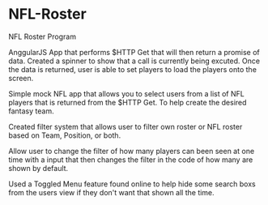 # NFL-Roster
NFL Roster Program

AnggularJS App that performs  $HTTP Get that will then return a promise of data.  Created a spinner to show that a call is currently being excuted.  Once the data is returned, user is able to set players to load the players onto the screen.

Simple mock NFL app that allows you to select users from a list of NFL players that is returned from the $HTTP Get.  To help create the desired fantasy team.

Created filter system that allows user to filter own roster or NFL roster based on Team, Position, or both.

Allow user to change the filter of how many players can been seen at one time with a input that then changes the filter in the code of how many are shown by default.

Used a Toggled Menu feature found online to help hide some search boxs from the users view if they don't want that shown all the time.
